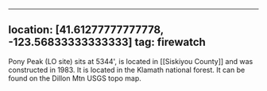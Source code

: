 
---
location: [41.61277777777778, -123.56833333333333]
tag: firewatch
---

Pony Peak (LO site) sits at 5344', is located in [[Siskiyou County]] and was constructed in 1983. It is located in the Klamath national forest. It can be found on the Dillon Mtn USGS topo map.
